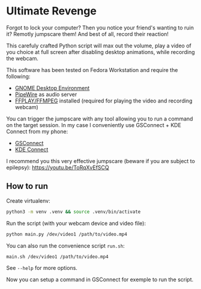 # Ultimate Revenge

Forgot to lock your computer? Then you notice your friend's wanting to ruin it? Remotly jumpscare them! And best of all,
record their reaction!

This carefuly crafted Python script will max out the volume, play a video of you choice at full screen
after disabling desktop animations, while recording the webcam.

This software has been tested on Fedora Workstation and require the following:

- [GNOME Desktop Environment](https://www.gnome.org)
- [PipeWire](https://pipewire.org) as audio server
- [FFPLAY/FFMPEG](https://www.ffmpeg.org) installed (required for playing the video and recording webcam)

You can trigger the jumpscare with any tool allowing you to run a command on the target session.
In my case I conveniently use GSConnect + KDE Connect from my phone:

- [GSConnect](https://extensions.gnome.org/extension/1319/gsconnect)
- [KDE Connect](https://kdeconnect.kde.org)

I recommend you this very effective jumpscare (beware if you are subject to epilepsy): https://youtu.be/ToRqXvEfSCQ

## How to run

Create virtualenv:

```bash
python3 -m venv .venv && source .venv/bin/activate
```

Run the script (with your webcam device and video file):

```bash
python main.py /dev/video1 /path/to/video.mp4
```

You can also run the convenience script `run.sh`:

```bash
main.sh /dev/video1 /path/to/video.mp4
```

See `--help` for more options.

Now you can setup a command in GSConnect for exemple to run the script. 